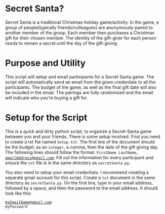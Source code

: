 # Secret Santa?
Secret Santa is a traditional Christmas holiday game/activity. In the game, a group of people(typically friends/colleagues) are anonymously paired to another member of the group. Each member then purchases a Christmas gift for their chosen member. The identity of the gift-giver for each person <i>needs</i> to remain a secret until the day of the gift-giving.

# Purpose and Utility
This script will setup and email participants for a Secret Santa game. The script will automatically send an email from the given credentials to all the participants. The budget of the game, as well as the final gift date will also be included in the email. The pairings are fully randomized and the email will indicate who you're buying a gift for.

# Setup for the Script
This is a quick and dirty python script, to organize a Secret-Santa game between you and your friends. There is some setup involved. First you need to create a txt file named <code>Setup.txt</code>. The first line of the document should be the budget, as an <code>integer</code>, a comma, then the date of the gift giving day. The  following lines should follow the format: <code>FirstName LastName, emailAddress@email.com</code>. Fill out the information for every participant and ensure the <code>txt</code> file is in the same directory as <code>secretSanta.py</code>.

You also need to setup your email credentials. I recommend creating a separate gmail account for this script. Create a <code>txt</code> document in the same directory as <code>secretSanta.py</code>. On the first line, type in your email address, followed by a space, and then the password to the email address. It should look like this:

<code>myEmailName@gmail.com myPassword</code>
